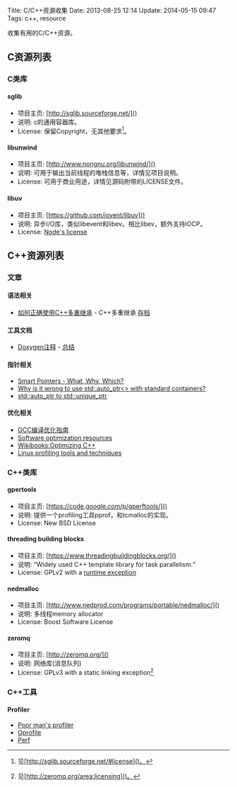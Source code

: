 Title: C/C++资源收集
Date: 2013-08-25 12:14
Update: 2014-05-15 09:47
Tags: c++, resource

收集有用的C/C++资源。

## C资源列表
### C类库
#### sglib
* 项目主页: [http://sglib.sourceforge.net/]()
* 说明: c的通用容器库。
* License: 保留Copyright，无其他要求[^1]。

#### libunwind
* 项目主页: [http://www.nongnu.org/libunwind/]()
* 说明: 可用于输出当前线程的堆栈信息等，详情见项目说明。
* License: 可用于商业用途，详情见源码附带的LICENSE文件。

#### libuv
* 项目主页: [https://github.com/joyent/libuv]()
* 说明: 异步I/O库，类似libevent和libev。相比libev，额外支持IOCP。
* License: [Node's license](https://github.com/joyent/libuv/blob/master/LICENSE)

## C++资源列表
### 文章
#### 语法相关

*  [如何正确使用C++多重继承](http://bigasp.com/archives/486) - C++多重继承 [存档](https://www.evernote.com/pub/wilbur_ma/share#b=f811aee8-c2e6-46e0-b058-bd9c0ff79489&st=p&n=017abb98-429f-4122-87e5-fff74bd18287)

#### 工具文档

*  [Doxygen注释](http://www.doxygen.nl/docblocks.html) - [总结](/note/c++-doxygen_summary.html)

#### 指针相关

*  [Smart Pointers - What, Why, Which?](http://ootips.org/yonat/4dev/smart-pointers.html)
*  [Why is it wrong to use std::auto_ptr<> with standard containers?](http://stackoverflow.com/questions/111478/why-is-it-wrong-to-use-stdauto-ptr-with-standard-containers)
*  [std::auto_ptr to std::unique_ptr](http://stackoverflow.com/questions/3451099/stdauto-ptr-to-stdunique-ptr)

#### 优化相关

*  [GCC编译优化指南](http://lamp.linux.gov.cn/Linux/optimize_guide.html)
*  [Software optimization resources](http://www.agner.org/optimize/)
*  [Wikibooks:Optimizing C++](http://en.wikibooks.org/wiki/Category:Optimizing_C%2B%2B)
*  [Linux profiling tools and techniques](http://www.pixelbeat.org/programming/profiling/)

### C++类库
#### gpertools
* 项目主页: [https://code.google.com/p/gperftools/]()
* 说明: 提供一个profiling工具pprof，和tcmalloc的实现。
* License: New BSD License

#### threading building blocks
* 项目主页: [https://www.threadingbuildingblocks.org/]()
* 说明: <q>Widely used C++ template library for task parallelism.</q>
* License: GPLv2 with a [runtime exception](http://gcc.gnu.org/onlinedocs/libstdc++/manual/bk01pt01ch01s02.html)

#### nedmalloc
* 项目主页: [http://www.nedprod.com/programs/portable/nedmalloc/]()
* 说明: 多线程memory allocator
* License: Boost Software License

#### zeromq
* 项目主页: [http://zeromq.org/]()
* 说明: 网络库(消息队列)
* License: GPLv3 with a static linking exception[^2]

### C++工具
#### Profiler
* [Poor man's profiler](http://poormansprofiler.org/)
* [Oprofile](http://oprofile.sourceforge.net/about/)
* [Perf](https://perf.wiki.kernel.org/index.php/Main_Page)

[^1]: 见[http://sglib.sourceforge.net/#license]()。
[^2]: 见[http://zeromq.org/area:licensing]()。

